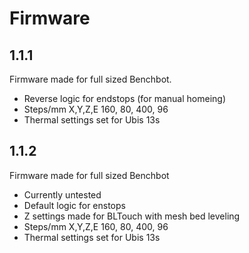 # Firmware

## 1.1.1
  Firmware made for full sized Benchbot.
  - Reverse logic for endstops (for manual homeing)
  - Steps/mm X,Y,Z,E  160, 80, 400, 96
  - Thermal settings set for Ubis 13s
  
## 1.1.2
  Firmware made for full sized Benchbot
  - Currently untested
  - Default logic for enstops
  - Z settings made for BLTouch with mesh bed leveling
  - Steps/mm X,Y,Z,E  160, 80, 400, 96
  - Thermal settings set for Ubis 13s
